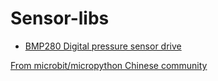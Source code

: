 # Sensor-libs


* [BMP280 Digital pressure sensor drive](bmp280)

[From microbit/micropython Chinese community](www.micropython.org.cn)